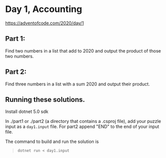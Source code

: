 # Day 1, Accounting
https://adventofcode.com/2020/day/1

## Part 1:
Find two numbers in a list that add to 2020 and output the product of those two numbers.

## Part 2:
Find three numbers in a list with a sum 2020 and output their product.


## Running these solutions.

Install dotnet 5.0 sdk

In ./part1 or ./part2 (a directory that contains a .csproj file), add your puzzle input as a `day1.input` file. For part2 append "END" to the end of your input file.

The command to build and run the solution is
> `dotnet run < day1.input`
